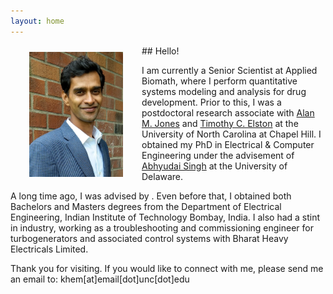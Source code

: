 ```yaml
---
layout: home
---
```


<img align="left" src="/img/headshot.jpg" width="150" hspace="30" vspace="10">
## Hello!

I am currently a Senior Scientist at Applied Biomath, where I perform quantitative systems modeling and analysis for drug development.
Prior to this, I was a postdoctoral research associate with [Alan M. Jones](https://bio.unc.edu/faculty-profile/jones/) and [Timothy C. Elston](https://www.med.unc.edu/pharm/directory/timothy-elston/) at the University of North Carolina at Chapel Hill. I obtained my PhD  in Electrical & Computer Engineering under the advisement of [Abhyudai Singh](https://udel.edu/~absingh/) at the University of Delaware. 

A long time ago, I was advised by . Even before that, I obtained both Bachelors and Masters degrees from the Department of Electrical Engineering, Indian Institute of Technology Bombay, India. I also had a stint in industry, working as a troubleshooting and commissioning engineer for turbogenerators and associated control systems with Bharat Heavy Electricals Limited.

Thank you for visiting. If you would like to connect with me, please send me an email to: khem[at]email[dot]unc[dot]edu
